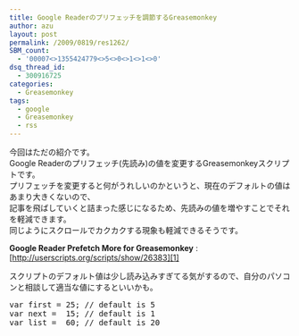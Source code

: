 ```yaml
---
title: Google Readerのプリフェッチを調節するGreasemonkey
author: azu
layout: post
permalink: /2009/0819/res1262/
SBM_count:
  - '00007<>1355424779<>5<>0<>1<>1<>0'
dsq_thread_id:
  - 300916725
categories:
  - Greasemonkey
tags:
  - google
  - Greasemonkey
  - rss
---
```

今回はただの紹介です。  
Google Readerのプリフェッチ(先読み)の値を変更するGreasemonkeyスクリプトです。  
プリフェッチを変更すると何がうれしいのかというと、現在のデフォルトの値はあまり大きくないので、  
記事を飛ばしていくと詰まった感じになるため、先読みの値を増やすことでそれを軽減できます。  
同じようにスクロールでカクカクする現象も軽減できるそうです。

**Google Reader Prefetch More for Greasemonkey**
:   [http://userscripts.org/scripts/show/26383][1]

スクリプトのデフォルト値は少し読み込みすぎてる気がするので、自分のパソコンと相談して適当な値にするといいかも。

<pre class="brush:css;">var first = 25; // default is 5
var next =  15; // default is 1
var list =  60; // default is 20</pre>

 [1]: http://userscripts.org/scripts/show/26383 "Google Reader Prefetch More for Greasemonkey"